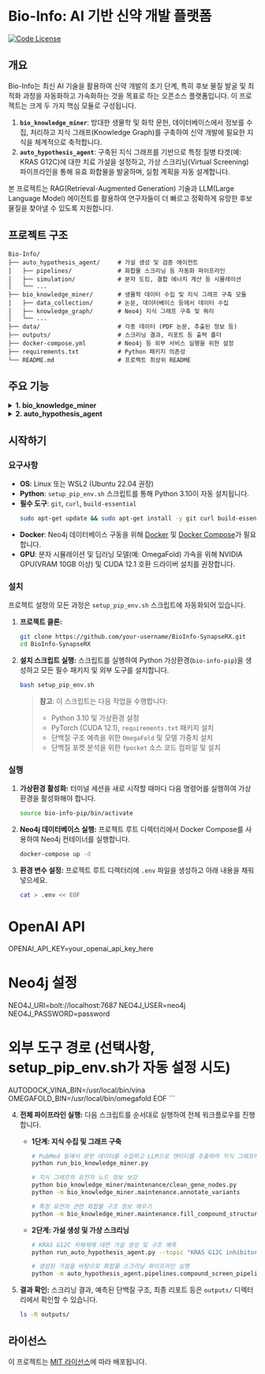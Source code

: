 # Bio-Info: AI 기반 신약 개발 플랫폼

[![Code License](https://img.shields.io/badge/License-MIT-green.svg)](LICENSE)

## 개요

Bio-Info는 최신 AI 기술을 활용하여 신약 개발의 초기 단계, 특히 후보 물질 발굴 및 최적화 과정을 자동화하고 가속화하는 것을 목표로 하는 오픈소스 플랫폼입니다. 이 프로젝트는 크게 두 가지 핵심 모듈로 구성됩니다.

1.  **`bio_knowledge_miner`**: 방대한 생물학 및 화학 문헌, 데이터베이스에서 정보를 수집, 처리하고 지식 그래프(Knowledge Graph)를 구축하여 신약 개발에 필요한 지식을 체계적으로 축적합니다.
2.  **`auto_hypothesis_agent`**: 구축된 지식 그래프를 기반으로 특정 질병 타겟(예: KRAS G12C)에 대한 치료 가설을 설정하고, 가상 스크리닝(Virtual Screening) 파이프라인을 통해 유효 화합물을 발굴하며, 실험 계획을 자동 설계합니다.

본 프로젝트는 RAG(Retrieval-Augmented Generation) 기술과 LLM(Large Language Model) 에이전트를 활용하여 연구자들이 더 빠르고 정확하게 유망한 후보 물질을 찾아낼 수 있도록 지원합니다.

## 프로젝트 구조

```
Bio-Info/
├── auto_hypothesis_agent/     # 가설 생성 및 검증 에이전트
│   ├── pipelines/             # 화합물 스크리닝 등 자동화 파이프라인
│   ├── simulation/            # 분자 도킹, 결합 에너지 계산 등 시뮬레이션
│   └── ...
├── bio_knowledge_miner/       # 생물학 데이터 수집 및 지식 그래프 구축 모듈
│   ├── data_collection/       # 논문, 데이터베이스 등에서 데이터 수집
│   ├── knowledge_graph/       # Neo4j 지식 그래프 구축 및 쿼리
│   └── ...
├── data/                      # 각종 데이터 (PDF 논문, 추출된 정보 등)
├── outputs/                   # 스크리닝 결과, 리포트 등 출력 폴더
├── docker-compose.yml         # Neo4j 등 외부 서비스 실행을 위한 설정
├── requirements.txt           # Python 패키지 의존성
└── README.md                  # 프로젝트 최상위 README
```

## 주요 기능

<details>
<summary><b>1. bio_knowledge_miner</b></summary>

`bio_knowledge_miner`는 Bio-Info 프로젝트의 데이터 수집 및 지식 관리 백본(backbone)입니다. 이 모듈의 핵심 목표는 비정형 데이터(예: 과학 논문)와 정형 데이터(예: ChEMBL, PubChem)를 포함한 다양한 소스로부터 생물의학 정보를 추출, 처리하고, 이를 연결하여 거대한 지식 그래프(Knowledge Graph)를 구축하는 것입니다.

이 지식 그래프는 신약 개발 연구에 필요한 핵심적인 관계들(예: '유전자-질병 연관성', '화합물-단백질 상호작용', '치료제-부작용')을 명시적으로 표현하며, `auto_hypothesis_agent`가 가설을 생성하고 검증하는 데 필요한 기반 지식을 제공합니다.

 [README](https://github.com/surplus96/BioInfo-SynapseRX/tree/main/bio_knowledge_miner#readme)

</details>

<details>
<summary><b>2. auto_hypothesis_agent</b></summary>

`auto_hyphothesis_agent` 는 지식 그래프와 외부 데이터를 기반으로 가설을 설정하고, 전산 시뮬레이션을 통해 이를 검증하는 자동화 에이전트입니다. 이 프로젝트의 핵심인 화합물 가상 스크리닝 파이프라인이 이 모듈에 포함되어 있습니다.

 [README](https://github.com/surplus96/BioInfo-SynapseRX/blob/main/auto_hypothesis_agent/README.md)

</details>


## 시작하기

### 요구사항

*   **OS**: Linux 또는 WSL2 (Ubuntu 22.04 권장)
*   **Python**: `setup_pip_env.sh` 스크립트를 통해 Python 3.10이 자동 설치됩니다.
*   **필수 도구**: `git`, `curl`, `build-essential`
    ```bash
    sudo apt-get update && sudo apt-get install -y git curl build-essential
    ```
*   **Docker**: Neo4j 데이터베이스 구동을 위해 [Docker](https://docs.docker.com/engine/install/) 및 [Docker Compose](https://docs.docker.com/compose/install/)가 필요합니다.
*   **GPU**: 분자 시뮬레이션 및 딥러닝 모델(예: OmegaFold) 가속을 위해 NVIDIA GPU(VRAM 10GB 이상) 및 CUDA 12.1 호환 드라이버 설치를 권장합니다.

### 설치

프로젝트 설정의 모든 과정은 `setup_pip_env.sh` 스크립트에 자동화되어 있습니다.

1.  **프로젝트 클론:**
    ```bash
    git clone https://github.com/your-username/BioInfo-SynapseRX.git
    cd BioInfo-SynapseRX
    ```

2.  **설치 스크립트 실행:**
    스크립트를 실행하여 Python 가상환경(`bio-info-pip`)을 생성하고 모든 필수 패키지 및 외부 도구를 설치합니다.
    ```bash
    bash setup_pip_env.sh
    ```
    > **참고**: 이 스크립트는 다음 작업을 수행합니다:
    > *   Python 3.10 및 가상환경 설정
    > *   PyTorch (CUDA 12.1), `requirements.txt` 패키지 설치
    > *   단백질 구조 예측을 위한 `OmegaFold` 및 모델 가중치 설치
    > *   단백질 포켓 분석을 위한 `fpocket` 소스 코드 컴파일 및 설치

### 실행

1.  **가상환경 활성화:**
    터미널 세션을 새로 시작할 때마다 다음 명령어를 실행하여 가상환경을 활성화해야 합니다.
    ```bash
    source bio-info-pip/bin/activate
    ```

2.  **Neo4j 데이터베이스 실행:**
    프로젝트 루트 디렉터리에서 Docker Compose를 사용하여 Neo4j 컨테이너를 실행합니다.
    ```bash
    docker-compose up -d
    ```

3.  **환경 변수 설정:**
    프로젝트 루트 디렉터리에 `.env` 파일을 생성하고 아래 내용을 채워넣으세요.
    ```bash
    cat > .env << EOF
# OpenAI API
OPENAI_API_KEY=your_openai_api_key_here

# Neo4j 설정
NEO4J_URI=bolt://localhost:7687
NEO4J_USER=neo4j
NEO4J_PASSWORD=password

# 외부 도구 경로 (선택사항, setup_pip_env.sh가 자동 설정 시도)
AUTODOCK_VINA_BIN=/usr/local/bin/vina
OMEGAFOLD_BIN=/usr/local/bin/omegafold
EOF
    ```

4.  **전체 파이프라인 실행:**
    다음 스크립트를 순서대로 실행하여 전체 워크플로우를 진행합니다.

    *   **1단계: 지식 수집 및 그래프 구축**
        ```bash
        # PubMed 등에서 문헌 데이터를 수집하고 LLM으로 엔티티를 추출하여 지식 그래프에 저장
        python run_bio_knowledge_miner.py
        
        # 지식 그래프의 유전자 노드 정보 보강
        python bio_knowledge_miner/maintenance/clean_gene_nodes.py
        python -m bio_knowledge_miner.maintenance.annotate_variants
        
        # 특정 유전자 관련 화합물 구조 정보 채우기
        python -m bio_knowledge_miner.maintenance.fill_compound_structures --gene KRAS
        ```

    *   **2단계: 가설 생성 및 가상 스크리닝**
        ```bash
        # KRAS G12C 저해제에 대한 가설 생성 및 구조 예측
        python run_auto_hypothesis_agent.py --topic "KRAS G12C inhibitor" --n_hypo 1
        
        # 생성된 가설을 바탕으로 화합물 스크리닝 파이프라인 실행
        python -m auto_hypothesis_agent.pipelines.compound_screen_pipeline --gene KRAS
        ```

5.  **결과 확인:**
    스크리닝 결과, 예측된 단백질 구조, 최종 리포트 등은 `outputs/` 디렉터리에서 확인할 수 있습니다.
    ```bash
    ls -R outputs/
    ```

## 라이선스

이 프로젝트는 [MIT 라이선스](LICENSE)에 따라 배포됩니다.